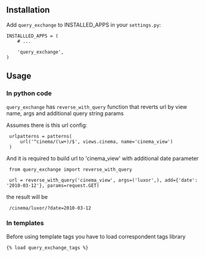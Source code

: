 ## Installation

Add `query_exchange` to INSTALLED_APPS in your `settings.py`:

    INSTALLLED_APPS = (
        # ...

        'query_exchange',
    )

## Usage

### In python code

`query_exchange` has `reverse_with_query` function that reverts url by view name, args and additional query string params

Assumes there is this url config:

     urlpatterns = patterns(
         url('^cinema/(\w+)/$', views.cinema, name='cinema_view')
     )

And it is required to build url to 'cinema_view' with additional date parameter

     from query_exchange import reverse_with_query

     url = reverse_with_query('cinema_view', args=('luxor',), add={'date': '2010-03-12'}, params=request.GET)

the result will be

     /cinema/luxor/?date=2010-03-12

### In templates

Before using template tags you have to load correspondent tags library
 
    {% load query_exchange_tags %}